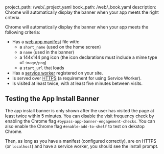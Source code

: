 project_path: /web/_project.yaml
book_path: /web/_book.yaml
description: Chrome will automatically display the banner when your app meets the right criteria.

Chrome will automatically display the banner when your app meets the following
criteria:

* Has a [web app manifest](.) file with:
  - a `short_name` (used on the home screen)
  - a `name` (used in the banner)
  - a 144x144 png icon (the icon declarations must include a mime type of `image/png`)
  - a `start_url` that loads
* Has a [service worker](/web/fundamentals/primers/service-worker/)
  registered on your site.
* Is served over [HTTPS](/web/fundamentals/security/encrypt-in-transit/)
  (a requirement for using Service Worker).
* Is visited at least twice, with at least five minutes between visits.

## Testing the App Install Banner

The app install banner is only shown after the user has visited the page at least
twice within 5 minutes. You can disable the visit frequency check by enabling
the Chrome flag `#bypass-app-banner-engagement-checks`. You can also enable the
Chrome flag `#enable-add-to-shelf` to test on dekstop Chrome.

Then, as long as you have a manifest (configured correctly), are on HTTPS (or `localhost`)
and have a service worker, you should see the install prompt.

